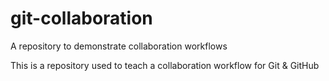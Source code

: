 # git-collaboration
A repository to demonstrate collaboration workflows

This is a repository used to teach a collaboration workflow for Git & GitHub
